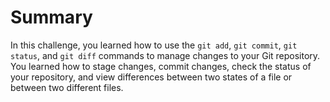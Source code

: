 # Summary

In this challenge, you learned how to use the `git add`, `git commit`, `git status`, and `git diff` commands to manage changes to your Git repository. You learned how to stage changes, commit changes, check the status of your repository, and view differences between two states of a file or between two different files.
